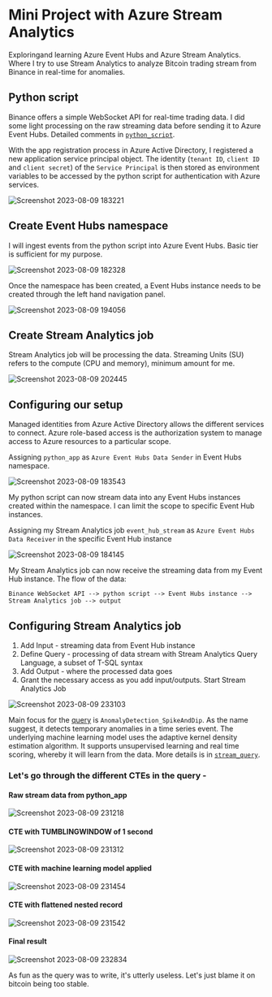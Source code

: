 # Mini Project with Azure Stream Analytics
Exploringand learning Azure Event Hubs and Azure Stream Analytics. Where I try to use Stream Analytics to analyze Bitcoin trading stream from Binance in real-time for anomalies.

## Python script
Binance offers a simple WebSocket API for real-time trading data. I did some light processing on the raw streaming data before sending it to Azure Event Hubs. Detailed comments in [```python_script```](https://github.com/tanchu-git/stream_analytics_btc/blob/main/python_script/btc_stream.py).

With the app registration process in Azure Active Directory, I registered a new application service principal object. The identity (```tenant ID```, ```client ID``` and ```client secret```) of the ```Service Principal``` is then stored as environment variables to be accessed by the python script for authentication with Azure services.

![Screenshot 2023-08-09 183221](https://github.com/tanchu-git/stream_analytics_btc/assets/139019601/921b116a-cbc0-4234-bb3b-fa5fc353c6e5)

## Create Event Hubs namespace
I will ingest events from the python script into Azure Event Hubs. Basic tier is sufficient for my purpose.

![Screenshot 2023-08-09 182328](https://github.com/tanchu-git/stream_analytics_btc/assets/139019601/8c4fa629-0498-43e3-9097-2049e2d7286b)

Once the namespace has been created, a Event Hubs instance needs to be created through the left hand navigation panel.

![Screenshot 2023-08-09 194056](https://github.com/tanchu-git/stream_analytics_btc/assets/139019601/1c953cdc-b6fa-4b21-b85a-99e37e63be3c)

## Create Stream Analytics job
Stream Analytics job will be processing the data. Streaming Units (SU) refers to the compute (CPU and memory), minimum amount for me. 

![Screenshot 2023-08-09 202445](https://github.com/tanchu-git/stream_analytics_btc/assets/139019601/f292e78e-5c42-4e13-b21b-91796ee4f471)

## Configuring our setup
Managed identities from Azure Active Directory allows the different services to connect. Azure role-based access is the authorization system to manage access to Azure resources to a particular scope.

Assigning ```python_app``` as ```Azure Event Hubs Data Sender``` in Event Hubs namespace.

![Screenshot 2023-08-09 183543](https://github.com/tanchu-git/stream_analytics_btc/assets/139019601/c521339e-02d6-4a18-b4f7-0c65bea65e8b)

My python script can now stream data into any Event Hubs instances created within the namespace. I can limit the scope to specific Event Hub instances.

Assigning my Stream Analytics job ```event_hub_stream``` as ```Azure Event Hubs Data Receiver``` in the specific Event Hub instance

![Screenshot 2023-08-09 184145](https://github.com/tanchu-git/stream_analytics_btc/assets/139019601/a719a059-2187-47b7-b851-47f9009b8bf0)

My Stream Analytics job can now receive the streaming data from my Event Hub instance. The flow of the data:

```Binance WebSocket API --> python script --> Event Hubs instance --> Stream Analytics job --> output```

## Configuring Stream Analytics job
1. Add Input - streaming data from Event Hub instance
2. Define Query - processing of data stream with Stream Analytics Query Language, a subset of T-SQL syntax
3. Add Output - where the processed data goes
4. Grant the necessary access as you add input/outputs. Start Stream Analytics Job

![Screenshot 2023-08-09 233103](https://github.com/tanchu-git/stream_analytics_btc/assets/139019601/5b8619eb-c195-43e7-92b8-201c882b1f23)

Main focus for the [query](https://github.com/tanchu-git/stream_analytics_btc/blob/main/stream_query/query.sql) is ```AnomalyDetection_SpikeAndDip```. As the name suggest, it detects temporary anomalies in a time series event. The underlying machine learning model uses the adaptive kernel density estimation algorithm. It supports unsupervised learning and real time scoring, whereby it will learn from the data. More details is in [```stream_query```](https://github.com/tanchu-git/stream_analytics_btc/blob/main/stream_query/query.sql).

### Let's go through the different CTEs in the query -

#### Raw stream data from python_app
![Screenshot 2023-08-09 231218](https://github.com/tanchu-git/stream_analytics_btc/assets/139019601/66a1c5bd-762b-4328-a56b-8b779813069e)

#### CTE with TUMBLINGWINDOW of 1 second
![Screenshot 2023-08-09 231312](https://github.com/tanchu-git/stream_analytics_btc/assets/139019601/a68e5498-20bb-4ee3-a885-4a2a825ff772)

#### CTE with machine learning model applied
![Screenshot 2023-08-09 231454](https://github.com/tanchu-git/stream_analytics_btc/assets/139019601/f22dbb13-6e45-44b6-9a60-92bbc7345141)

#### CTE with flattened nested record
![Screenshot 2023-08-09 231542](https://github.com/tanchu-git/stream_analytics_btc/assets/139019601/6bbcc052-564f-4e51-bbe4-8581428f8bd7)

#### Final result
![Screenshot 2023-08-09 232834](https://github.com/tanchu-git/stream_analytics_btc/assets/139019601/e578c38e-fd09-4162-8b99-bbc0b46d60e5)

As fun as the query was to write, it's utterly useless. Let's just blame it on bitcoin being too stable.
